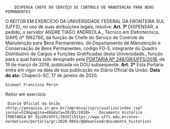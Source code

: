         DISPENSA CHEFE DO SERVIÇO DE CONTROLE DE MANUTENÇÃO PARA BENS PERMANENTES  

 O REITOR EM EXERCÍCIO DA UNIVERSIDADE FEDERAL DA FRONTEIRA SUL (UFFS), no uso de suas atribuições legais, resolve:   **Art. 1º**  DISPENSAR, a pedido, o servidor ANDRE TIAGO ANDREOLA **,**  Técnico em Eletrotecnica, SIAPE nº 1962760, da função de Chefe do Serviço de Controle de Manutenção para Bens Permanentes, do Departamento de Manutenção e Conservação de Bens Permanentes, código FG-5, integrante do Quadro Distributivo de Cargos e Funções Gratificadas desta Universidade., função para a qual havia sido designado pela [PORTARIA Nº 248/GR/UFFS/2018](https://www.uffs.edu.br/atos-normativos/portaria/gr/2018-0248), de 19 de março de 2018, publicada no DOU subsequente.   **Art. 2º**  Esta Portaria entra em vigor na data de sua publicação no Diário Oficial da União.        **Data do ato:** Chapecó-SC, 17 de janeiro de 2020.   
 

    Gismael Francisco Perin   
 Reitor em exercício 

     Diario Oficial da União <http://pesquisa.in.gov.br/imprensa/jsp/visualiza/index.jsp?jornal=529&pagina=46&data=20/01/2020>    Documento Histórico  [PORTARIA Nº 55/GR/UFFS/2020](https://www.uffs.edu.br/atos-normativos/portaria/gr/2020-0055/@@download/documento_historico)     
      